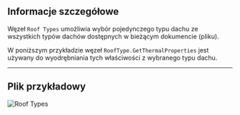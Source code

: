 ## Informacje szczegółowe
Węzeł `Roof Types` umożliwia wybór pojedynczego typu dachu ze wszystkich typów dachów dostępnych w bieżącym dokumencie (pliku).

W poniższym przykładzie węzeł `RoofType.GetThermalProperties` jest używany do wyodrębniania tych właściwości z wybranego typu dachu.
___
## Plik przykładowy

![Roof Types](./DSRevitNodesUI.RoofTypes_img.jpg)

